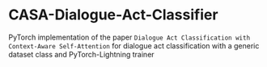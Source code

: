 # CASA-Dialogue-Act-Classifier
PyTorch implementation of the paper `Dialogue Act Classification with Context-Aware Self-Attention` for dialogue act classification with a generic dataset class and PyTorch-Lightning trainer
